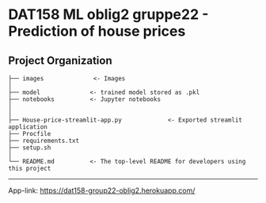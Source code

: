 # DAT158 ML oblig2 gruppe22 - Prediction of house prices

Project Organization
--------
    ├── images              <- Images
    │   
    ├── model              <- trained model stored as .pkl
    ├── notebooks          <- Jupyter notebooks 
    │   
    │   
    ├── House-price-streamlit-app.py             <- Exported streamlit application
    ├── Procfile
    ├── requirements.txt
    ├── setup.sh
    │
    └── README.md          <- The top-level README for developers using this project
--------

App-link: https://dat158-group22-oblig2.herokuapp.com/

